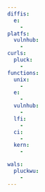 ```yaml
---
diffis:
  e:
    -
platfs:
  vulnhub:
    -
curls:
  pluck:
    -
functions:
  unix:
    -
  e:
    -
  vulnhub:
    -
  lfi:
    -
  ci:
    -
  kern:
    -

wals:
  pluckwu:
    -
---
```

